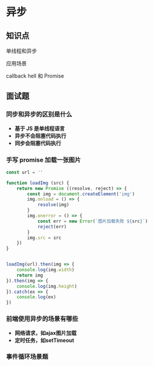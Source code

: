 # 异步

## 知识点

单线程和异步

应用场景

callback hell 和 Promise

## 面试题

### 同步和异步的区别是什么

* **基于 JS 是单线程语言**
* **异步不会阻塞代码执行**
* **同步会阻塞代码执行**

### 手写 promise 加载一张图片

```javascript
const url = ''

function loadImg (src) {
    return new Promise ((resolve, reject) => {
        const img = document.createElement('img')
        img.onload = () => {
            resolve(img)
        }
        img.onerror = () => {
            const err = new Error(`图片加载失败 ${src}`)
            reject(err)
        }
        img.src = src
    })
}


loadImg(url).then(img => {
    console.log(img.width)
    return img
}).then(img => {
    console.log(img.height)
}).catch(ex => {
    console.log(ex)
})

```

### 前端使用异步的场景有哪些

* **网络请求，如ajax图片加载**
* **定时任务，如setTimeout**

### 事件循环场景题

